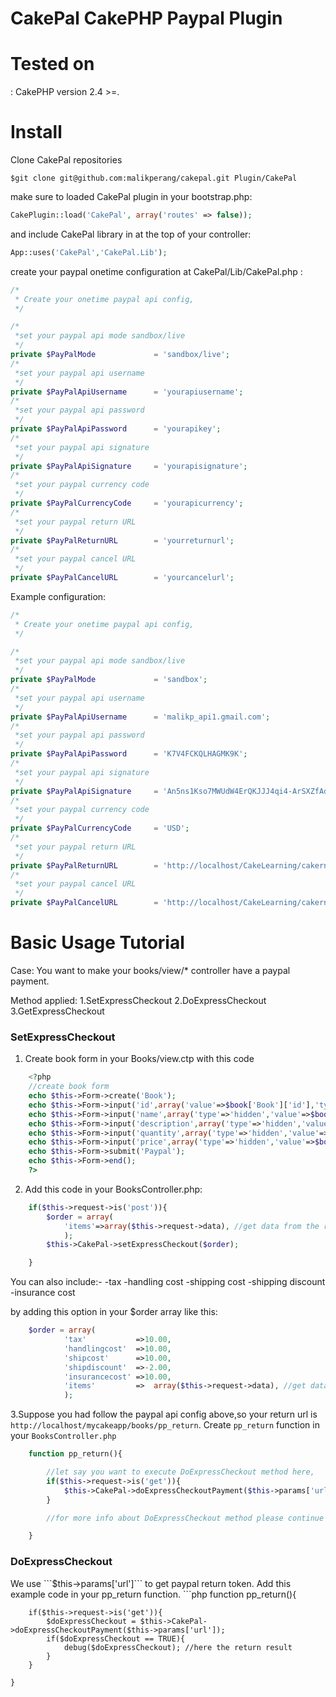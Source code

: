 <h1>CakePal CakePHP Paypal Plugin </h1>

<h1>Tested on</h1>:
CakePHP version 2.4 >=.

<h1>Install</h1>
Clone CakePal repositories

```shell
$git clone git@github.com:malikperang/cakepal.git Plugin/CakePal
```

make sure to loaded CakePal plugin in your bootstrap.php:

```php
CakePlugin::load('CakePal', array('routes' => false));
```

and include CakePal library in at the top of your controller:

```php 
App::uses('CakePal','CakePal.Lib');
```

create your paypal onetime configuration at CakePal/Lib/CakePal.php :

```php
/* 
 * Create your onetime paypal api config,
 */

/*
 *set your paypal api mode sandbox/live
 */
private $PayPalMode 			= 'sandbox/live'; 
/*
 *set your paypal api username
 */
private $PayPalApiUsername 		= 'yourapiusername';
/*
 *set your paypal api password
 */
private $PayPalApiPassword 		= 'yourapikey';
/*
 *set your paypal api signature
 */
private $PayPalApiSignature 	= 'yourapisignature';
/*
 *set your paypal currency code
 */
private $PayPalCurrencyCode 	= 'yourapicurrency';
/*
 *set your paypal return URL
 */
private $PayPalReturnURL 		= 'yourreturnurl'; 
/*
 *set your paypal cancel URL
 */
private $PayPalCancelURL 		= 'yourcancelurl'; 
```

Example configuration:
```php
/* 
 * Create your onetime paypal api config,
 */

/*
 *set your paypal api mode sandbox/live
 */
private $PayPalMode 			= 'sandbox'; 
/*
 *set your paypal api username
 */
private $PayPalApiUsername 		= 'malikp_api1.gmail.com';
/*
 *set your paypal api password
 */
private $PayPalApiPassword 		= 'K7V4FCKQLHAGMK9K';
/*
 *set your paypal api signature
 */
private $PayPalApiSignature 	= 'An5ns1Kso7MWUdW4ErQKJJJ4qi4-ArSXZfAdR7eZYEqEDQsFq3Z5LW31';
/*
 *set your paypal currency code
 */
private $PayPalCurrencyCode 	= 'USD';
/*
 *set your paypal return URL
 */
private $PayPalReturnURL 		= 'http://localhost/CakeLearning/cakernd/posts/pp_success/'; 
/*
 *set your paypal cancel URL
 */
private $PayPalCancelURL 		= 'http://localhost/CakeLearning/cakernd/post/'; 
```

<h1>Basic Usage Tutorial</h1>

Case: You want to make your books/view/* controller have a paypal payment.

Method applied:
1.SetExpressCheckout
2.DoExpressCheckout
3.GetExpressCheckout

<h3>SetExpressCheckout</h3>

1. Create book form in your Books/view.ctp with this code
```php
	<?php 
	//create book form
	echo $this->Form->create('Book');
	echo $this->Form->input('id',array('value'=>$book['Book']['id'],'type'=>'hidden'));
	echo $this->Form->input('name',array('type'=>'hidden','value'=>$book['Book']['title']));
	echo $this->Form->input('description',array('type'=>'hidden','value'=>$book['Book']['description']));
	echo $this->Form->input('quantity',array('type'=>'hidden','value'=>$book['Book']['quantity']));
	echo $this->Form->input('price',array('type'=>'hidden','value'=>$book['Book']['price']));
	echo $this->Form->submit('Paypal');
	echo $this->Form->end();
	?>
```

2. Add this code in your BooksController.php:
```php
	if($this->request->is('post')){
		$order = array(
			'items'=>array($this->request->data), //get data from the request data
			);
		$this->CakePal->setExpressCheckout($order);

	}
```



You can also include:-
-tax
-handling cost
-shipping cost
-shipping discount
-insurance cost

by adding this option in your $order array like this:
```php
	$order = array(
			'tax'		  	=>10.00,
			'handlingcost'	=>10.00,
			'shipcost'	  	=>10.00,
			'shipdiscount'	=>-2.00,
			'insurancecost' =>10.00,
			'items'			=>	array($this->request->data), //get data from the request data
			);
```


3.Suppose you had follow the paypal api config above,so your return url is `http://localhost/mycakeapp/books/pp_return`.
Create `pp_return` function in your `BooksController.php`
```php
	function pp_return(){

		//let say you want to execute DoExpressCheckout method here,
		if($this->request->is('get')){
			$this->CakePal->doExpressCheckoutPayment($this->params['url']);
		}

		//for more info about DoExpressCheckout method please continue scrolling.

	}
```

<h3>DoExpressCheckout</h3>
We use ```$this->params['url']``` to get paypal return token.
Add this example code in your pp_return function.
```php
	function pp_return(){

		if($this->request->is('get')){
			$doExpressCheckout = $this->CakePal->doExpressCheckoutPayment($this->params['url']);
			if($doExpressCheckout == TRUE){
				debug($doExpressCheckout); //here the return result
			}
		}

	}
```



